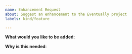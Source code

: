 ```yaml
---
name: Enhancement Request
about: Suggest an enhancement to the Eventually project
labels: kind/feature

---
```


<!--
Please search existing feature requests, and if you find a similar one,
up-vote it and/or add your comments to it instead.

Do not hesitate, when appropriate, to share the exact commands or API you would
like, and/or to share a diagram (e.g.: asciiflow.com, or draw.io):
"a picture is worth a thousand words".

Please only use this template for submitting enhancement requests.
-->

**What would you like to be added**:

**Why is this needed**:
